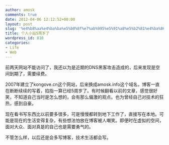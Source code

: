 ```yaml
---
author: amosk
comments: true
date: 2012-04-06 12:12:52+00:00
layout: post
slug: '%e4%b8%aa%e4%ba%ba%e5%b0%8f%e7%ab%995%e5%91%a8%e5%b2%81%e4%ba%86'
title: 个人小站5周岁了
wordpress_id: 810
categories:
- Life
- Web
---
```


前两天网站不能访问了，我还以为是近期的DNS黑客攻击造成的，后来发现是空间到期了，需要续费。

2007年建立了kongove.cn这个网站，后来换成amosk.info这个域名，博客一直在断断续续的写着，掐指一算已经5周岁了。有时候翻看以前的文章，感觉很好笑，不知道自己当时是怎么想的，会有那么偏激的观点。也为曾经自己对技术的狂热，感到自豪。

现在看书写东西比以前要多很多，可是慢慢都转到地下工作了，直接写在本地。可能是现在的生活变得复杂，有些想法怕放在博客被人嘲笑。即便时在虚拟的空间，面对大众、面对真是的自己也是需要勇气的。

不管怎么样，以后还是会多写博客，技术生活都会写。
